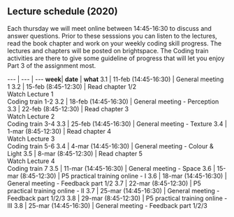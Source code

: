 
## Lecture schedule (2020)


Each thursday we will meet online between 14:45-16:30 to discuss and answer questions. Prior to these sesssions you can listen to the lectures, read the book chapter and work on your weekly coding skill progress. The lectures and chapters will be posted on brightspace. The Coding train activities are there to give some guideline of progress that will let you enjoy Part 3 of the assignment most. 



--- | --- | --- 
**week**| **date**					| **what**
3.1		| 11-feb (14:45-16:30)		| General meeting 1	
3.2		| 15-feb (8:45-12:30)		| Read chapter 1/2 <br> Watch Lecture 1 <br> Coding train 1-2
3.2		| 18-feb (14:45-16:30)		| General meeting - Perception
3.3		| 22-feb (8:45-12:30)		| Read chapter 3 <br> Watch Lecture 2 <br> Coding train 3-4
3.3		| 25-feb (14:45-16:30)		| General meeting - Texture 
3.4		| 1-mar (8:45-12:30)		| Read chapter 4 <br> Watch Lecture 3 <br> Coding train 5-6
3.4		| 4-mar (14:45-16:30)		| General meeting - Colour & Light
3.5		| 8-mar (8:45-12:30)		| Read chapter 5 <br> Watch Lecture 4 <br> Coding train 7
3.5		| 11-mar (14:45-16:30)		| General meeting - Space
3.6		| 15-mar (8:45-12:30)		| P5 practical training online - I
3.6		| 18-mar (14:45-16:30)		| General meeting - Feedback part 1/2
3.7		| 22-mar (8:45-12:30)		| P5 practical training online - II
3.7		| 25-mar (14:45-16:30)		| General meeting - Feedback part 1/2/3
3.8		| 29-mar (8:45-12:30)		| P5 practical training online - III
3.8		| 25-mar (14:45-16:30)		| General meeting - Feedback part 1/2/3











<!-- 
3.2 	| 15-feb 					| Seeing 				| Chapter 2	| Coding train 1-2	| 18-feb  
3.3 	| 22-feb 					| Texture 				| Chapter 3	| Coding train 3-4	| 25-feb 
3.4 	| 1-mar 					| Light  				| Chapter 4	| Coding train 5-6	| 4-mar 
3.5 	| 8-mar 					| Space 				| Chapter 5	| Coding train 7	| 11-mar 
3.6 	| 15-mar					| P5+assignment 		| 			| ml5 & libraries	| 18-mar 
3.7 	| 22-mar					| P5+assignment 		| 			| 					| 25-mar  
3.8 	| 29-mar					| P5+assignment 		| 			| 					| 1-apr  
3.9 	| 							| Final presentation 	| 			| 					| 8-apr 
-->



<!--
3.7 | 28-mrt | Feedback  Part 1 drafts	 | 15:45-17:30 | [CT-CZ-E](https://educationrooms.tudelft.nl/zaleninfo.php?zid=140)
3.8 | 4-apr  | Feedback  Part 2,3 drafts	 | 15:45-17:30 | [CT-CZ-E](https://educationrooms.tudelft.nl/zaleninfo.php?zid=140)
3.9 | 11-apr | Feedback  Part 3 drafts	 | 15:45-17:30 | [CT-CZ-E](https://educationrooms.tudelft.nl/zaleninfo.php?zid=140)
-->


<!--
## To-do schedule

--- | --- | --- | --- | --- | ---
**week** 	| **date**	| **Book (read)** 	| **Evaluation** 	| **P5** 			|	 **Deliver**
3.1 	| 14-feb 		|  					|  					| 					| 
3.2 	| 21-feb 		| Chapter 1 		| 					| Coding train 1-2 	| 
3.3 	| 28-feb 		| Chapter 2 		|					| Coding train 3-4	|
3.4 	| 07-mrt 		| Chapter 3 		| 					| Coding train 5-6	|
3.5 	| 14-mrt 		| Chapter 4 		| 					| Coding train 7	|
3.6 	| 21-mrt 		| Chapter 5 		| Prepare			| ml5 & libraries	|
3.7 	| 25-mrt 		|		 	 		| 	 				| 					| Part 1 DRAFT
3.7 	| 28-mrt 		|		 	 		| Run + Analyse		| 					|
3.8 	| 1-apr 		| 	 				| 		 			| 					| Part 2 and 3 DRAFT
3.8 	| 4-apr (15:30) | 	 				| 		 			| 					| Part 1
3.9 	| 8-apr 		| 	 				| 		 			| 					| Part 3 DRAFT
3.9 	| 11-apr (15:30)| 	 				| 					| 					| Part 2
3.10 	| 14-apr (19:30)| 					| 					|					| Part 3

Submitting a DRAFT is *optional*, the reason behind their 'deadline' is that we need them on the Monday before the Thursday lecture (where we discuss them).  If you want to hand in part 3 earlier, you can do hand it in April 1st (to be discussed April 4th, if you feel discussion on April 11 is late).

-->